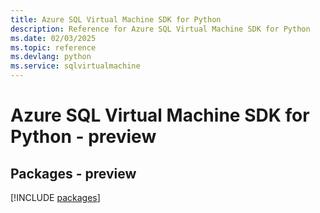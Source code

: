 ```yaml
---
title: Azure SQL Virtual Machine SDK for Python
description: Reference for Azure SQL Virtual Machine SDK for Python
ms.date: 02/03/2025
ms.topic: reference
ms.devlang: python
ms.service: sqlvirtualmachine
---
```

# Azure SQL Virtual Machine SDK for Python - preview
## Packages - preview
[!INCLUDE [packages](sql-virtual-machine-index.md)]